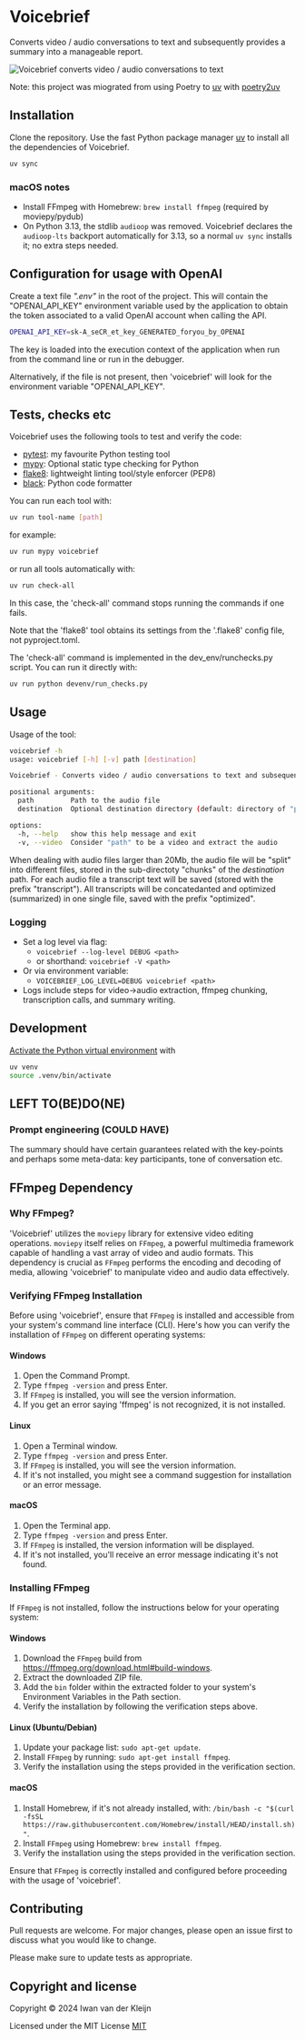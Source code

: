 # Voicebrief

Converts video / audio conversations to text and subsequently provides a summary into a manageable report.


![Voicebrief converts video / audio conversations to text ](images/voicebrief_small.png)

Note: this project was miograted from using Poetry to [uv](https://github.com/astral-sh/uv) with [poetry2uv](https://github.com/soyrochus/poetry2uv)

## Installation


Clone the repository. Use the fast Python package manager [uv](https://github.com/astral-sh/uv) to install all the dependencies of Voicebrief.

```bash
uv sync
```

### macOS notes

- Install FFmpeg with Homebrew: `brew install ffmpeg` (required by moviepy/pydub)
- On Python 3.13, the stdlib `audioop` was removed. Voicebrief declares the `audioop-lts` backport automatically for 3.13, so a normal `uv sync` installs it; no extra steps needed.

## Configuration for usage with OpenAI

Create a text file _".env"_ in the root of the project. This will contain the "OPENAI_API_KEY" environment variable used by the application to obtain the token associated to a valid OpenAI account when calling the API. 

```bash
OPENAI_API_KEY=sk-A_seCR_et_key_GENERATED_foryou_by_OPENAI
```
The key is loaded into the execution context of the application when run from the command line or run in the debugger.

Alternatively, if the file is not present, then 'voicebrief' will look for the environment variable "OPENAI_API_KEY".


## Tests, checks etc


Voicebrief uses the following tools to test and verify the code:

- [pytest](pytest.org/): my favourite Python testing tool
- [mypy](https://mypy-lang.org/): Optional static type checking for Python
- [flake8](https://flake8.pycqa.org/): lightweight linting tool/style enforcer (PEP8)
- [black](https://github.com/psf/black): Python code formatter

You can run each tool with:

```bash
uv run tool-name [path]
```

for example:

```bash
uv run mypy voicebrief
```

or run all tools automatically with:

```bash
uv run check-all
```
In this case, the 'check-all' command stops running the commands if one fails.


Note that the 'flake8' tool obtains its settings from the '.flake8' config file, not pyproject.toml.

The 'check-all' command is implemented in the dev_env/runchecks.py script. You can run it directly with:

```bash
uv run python devenv/run_checks.py
```


## Usage

Usage of the tool:

```bash
voicebrief -h
usage: voicebrief [-h] [-v] path [destination]

Voicebrief - Converts video / audio conversations to text and subsequently provides a summary into a manageable report.

positional arguments:
  path         Path to the audio file
  destination  Optional destination directory (default: directory of "path" parameter)

options:
  -h, --help   show this help message and exit
  -v, --video  Consider "path" to be a video and extract the audio

```

When dealing with audio files larger than 20Mb, the audio file will be "split" into different files, stored in the sub-directoty "chunks" of the _destination_ path. For each audio file a transcript text will be saved (stored with the prefix "transcript"). All transcripts will be concatedanted and optimized (summarized) in one single file, saved with the prefix "optimized". 

### Logging

- Set a log level via flag:
  - `voicebrief --log-level DEBUG <path>`
  - or shorthand: `voicebrief -V <path>`
- Or via environment variable:
  - `VOICEBRIEF_LOG_LEVEL=DEBUG voicebrief <path>`
- Logs include steps for video->audio extraction, ffmpeg chunking, transcription calls, and summary writing.


## Development
[Activate the Python virtual environment](https://github.com/astral-sh/uv#usage) with

```bash
uv venv
source .venv/bin/activate
```

## LEFT TO(BE)DO(NE)

### Prompt engineering (COULD HAVE)

The summary should have certain guarantees related with the key-points and perhaps some meta-data: key participants, tone of conversation etc. 

## FFmpeg Dependency

### Why FFmpeg?

'Voicebrief' utilizes the `moviepy` library for extensive video editing operations. `moviepy` itself relies on `FFmpeg`, a powerful multimedia framework capable of handling a vast array of video and audio formats. This dependency is crucial as `FFmpeg` performs the encoding and decoding of media, allowing 'voicebrief' to manipulate video and audio data effectively.

### Verifying FFmpeg Installation

Before using 'voicebrief', ensure that `FFmpeg` is installed and accessible from your system's command line interface (CLI). Here's how you can verify the installation of `FFmpeg` on different operating systems:

#### Windows

1. Open the Command Prompt.
2. Type `ffmpeg -version` and press Enter.
3. If `FFmpeg` is installed, you will see the version information.
4. If you get an error saying 'ffmpeg' is not recognized, it is not installed.

#### Linux

1. Open a Terminal window.
2. Type `ffmpeg -version` and press Enter.
3. If `FFmpeg` is installed, you will see the version information.
4. If it's not installed, you might see a command suggestion for installation or an error message.

#### macOS

1. Open the Terminal app.
2. Type `ffmpeg -version` and press Enter.
3. If `FFmpeg` is installed, the version information will be displayed.
4. If it's not installed, you'll receive an error message indicating it's not found.

### Installing FFmpeg

If `FFmpeg` is not installed, follow the instructions below for your operating system:

#### Windows

1. Download the `FFmpeg` build from https://ffmpeg.org/download.html#build-windows.
2. Extract the downloaded ZIP file.
3. Add the `bin` folder within the extracted folder to your system's Environment Variables in the Path section.
4. Verify the installation by following the verification steps above.

#### Linux (Ubuntu/Debian)

1. Update your package list: `sudo apt-get update`.
2. Install `FFmpeg` by running: `sudo apt-get install ffmpeg`.
3. Verify the installation using the steps provided in the verification section.

#### macOS

1. Install Homebrew, if it's not already installed, with: `/bin/bash -c "$(curl -fsSL https://raw.githubusercontent.com/Homebrew/install/HEAD/install.sh)"`.
2. Install `FFmpeg` using Homebrew: `brew install ffmpeg`.
3. Verify the installation using the steps provided in the verification section.

Ensure that `FFmpeg` is correctly installed and configured before proceeding with the usage of 'voicebrief'.


## Contributing

Pull requests are welcome. For major changes, please open an issue first
to discuss what you would like to change.

Please make sure to update tests as appropriate.

## Copyright and license

Copyright © 2024 Iwan van der Kleijn

Licensed under the MIT License 
[MIT](https://choosealicense.com/licenses/mit/)
